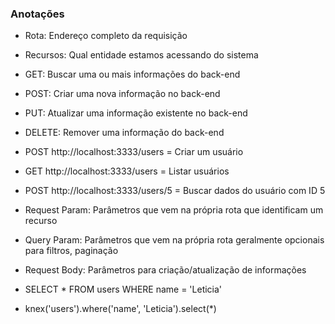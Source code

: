 ### Anotações

- Rota: Endereço completo da requisição
- Recursos: Qual entidade estamos acessando do sistema

- GET: Buscar uma ou mais informações do back-end
- POST: Criar uma nova informação no back-end
- PUT: Atualizar uma informação existente no back-end
- DELETE: Remover uma informação do back-end

- POST http://localhost:3333/users = Criar um usuário
- GET http://localhost:3333/users = Listar usuários
- POST http://localhost:3333/users/5 = Buscar dados do usuário com ID 5

- Request Param: Parâmetros que vem na própria rota que identificam um recurso
- Query Param: Parâmetros que vem na própria rota geralmente opcionais para filtros, paginação
- Request Body: Parâmetros para criação/atualização de informações

- SELECT * FROM users WHERE name = 'Leticia'
- knex('users').where('name', 'Leticia').select(*)